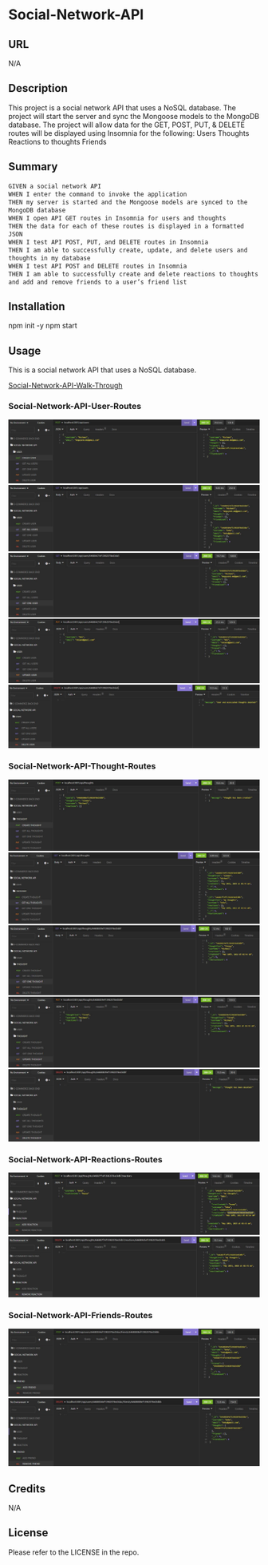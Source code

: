 # Social-Network-API

## URL
N/A

## Description

This project is a social network API that uses a NoSQL database.
The project will start the server and sync the Mongoose models to the MongoDB database.
The project will allow data for the GET, POST, PUT, & DELETE routes will be displayed using Insomnia for the following:
    Users
    Thoughts
    Reactions to thoughts
    Friends

## Summary

```
GIVEN a social network API
WHEN I enter the command to invoke the application
THEN my server is started and the Mongoose models are synced to the MongoDB database
WHEN I open API GET routes in Insomnia for users and thoughts
THEN the data for each of these routes is displayed in a formatted JSON
WHEN I test API POST, PUT, and DELETE routes in Insomnia
THEN I am able to successfully create, update, and delete users and thoughts in my database
WHEN I test API POST and DELETE routes in Insomnia
THEN I am able to successfully create and delete reactions to thoughts and add and remove friends to a user’s friend list
```

## Installation

npm init -y
npm start

## Usage

This is a social network API that uses a NoSQL database.

[Social-Network-API-Walk-Through]()

### Social-Network-API-User-Routes
![](assets/demo/CREATE-USER.JPG)
![](assets/demo/GET-ALL-USERS.JPG)
![](assets/demo/GET-ONE-USERS.JPG)
![](assets/demo/UPDATE-USER.JPG)
![](assets/demo/DELETE-USER.JPG)

### Social-Network-API-Thought-Routes
![](assets/demo/CREATE-THOUGHT.JPG)
![](assets/demo/GET-ALL-THOUGHTS.JPG)
![](assets/demo/GET-ONE-THOUGHT.JPG)
![](assets/demo/UPDATE-THOUGHT.JPG)
![](assets/demo/DELETE-THOUGHT.JPG)

### Social-Network-API-Reactions-Routes
![](assets/demo/ADD-REACTION.JPG)
![](assets/demo/REMOVE-REACTION.JPG)

### Social-Network-API-Friends-Routes
![](assets/demo/ADD-FRIEND.JPG)
![](assets/demo/REMOVE-FRIEND.JPG)

## Credits

N/A

## License

Please refer to the LICENSE in the repo.
